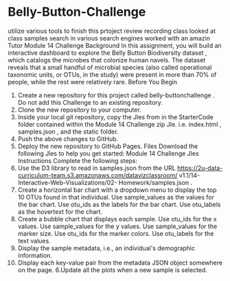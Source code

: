 # Belly-Button-Challenge
utilize various tools to finish this prtoject 
review recording class
looked at class samples
search in various search engines
worked with an amazin Tutor
Module 14 Challenge
Background
In this assignment, you will build an interactive dashboard to
explore the Belly Button Biodiversity dataset , which catalogs
the microbes that colonize human navels.
The dataset reveals that a small handful of microbial species
(also called operational taxonomic units, or OTUs, in the study)
were present in more than 70% of people, while the rest were
relatively rare.
Before You Begin
1. Create a new repository for this project called belly-buttonchallenge
. Do not add this Challenge to an existing repository.
2. Clone the new repository to your computer.
3. Inside your local git repository, copy the Jles from in the
StarterCode folder contained within the Module 14 Challenge
zip Jle. i.e. index.html , samples.json , and the static folder.
4. Push the above changes to GitHub.
5. Deploy the new repository to GitHub Pages.
Files
Download the following Jles to help you get started:
Module 14 Challenge Jles
Instructions
Complete the following steps:
1. Use the D3 library to read in samples.json from the URL
https://2u-data-curriculum-team.s3.amazonaws.com/datavizclassroom/
v1.1/14-Interactive-Web-Visualizations/02-
Homework/samples.json .
2. Create a horizontal bar chart with a dropdown menu to
display the top 10 OTUs found in that individual.
Use sample_values as the values for the bar chart.
Use otu_ids as the labels for the bar chart.
Use otu_labels as the hovertext for the chart.
3. Create a bubble chart that displays each sample.
Use otu_ids for the x values.
Use sample_values for the y values.
Use sample_values for the marker size.
Use otu_ids for the marker colors.
Use otu_labels for the text values.
4. Display the sample metadata, i.e., an individual's
demographic information.
5. Display each key-value pair from the metadata JSON object
somewhere on the page.
6.Update all the plots when a new sample is selected.
